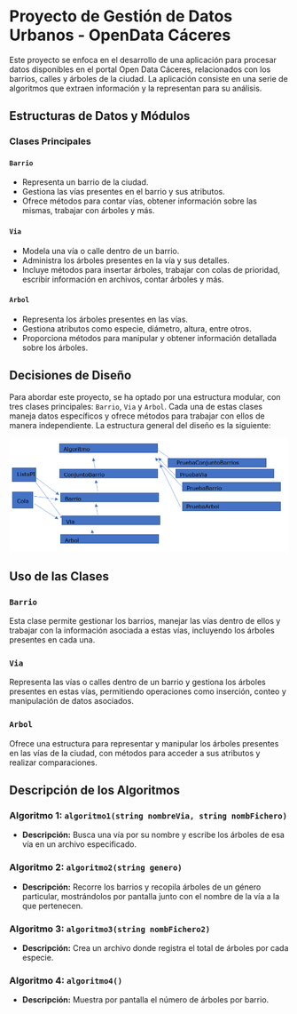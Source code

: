 # Proyecto de Gestión de Datos Urbanos - OpenData Cáceres

Este proyecto se enfoca en el desarrollo de una aplicación para procesar datos disponibles en el portal Open Data Cáceres, relacionados con los barrios, calles y árboles de la ciudad. La aplicación consiste en una serie de algoritmos que extraen información y la representan para su análisis.

## Estructuras de Datos y Módulos

### Clases Principales

#### `Barrio`

- Representa un barrio de la ciudad.
- Gestiona las vías presentes en el barrio y sus atributos.
- Ofrece métodos para contar vías, obtener información sobre las mismas, trabajar con árboles y más.

#### `Via`

- Modela una vía o calle dentro de un barrio.
- Administra los árboles presentes en la vía y sus detalles.
- Incluye métodos para insertar árboles, trabajar con colas de prioridad, escribir información en archivos, contar árboles y más.

#### `Arbol`

- Representa los árboles presentes en las vías.
- Gestiona atributos como especie, diámetro, altura, entre otros.
- Proporciona métodos para manipular y obtener información detallada sobre los árboles.

## Decisiones de Diseño

Para abordar este proyecto, se ha optado por una estructura modular, con tres clases principales: `Barrio`, `Via` y `Arbol`. Cada una de estas clases maneja datos específicos y ofrece métodos para trabajar con ellos de manera independiente. La estructura general del diseño es la siguiente:

![Diagrama de Clases](images/diagrama.png)

## Uso de las Clases

### `Barrio`

Esta clase permite gestionar los barrios, manejar las vías dentro de ellos y trabajar con la información asociada a estas vías, incluyendo los árboles presentes en cada una.

### `Via`

Representa las vías o calles dentro de un barrio y gestiona los árboles presentes en estas vías, permitiendo operaciones como inserción, conteo y manipulación de datos asociados.

### `Arbol`

Ofrece una estructura para representar y manipular los árboles presentes en las vías de la ciudad, con métodos para acceder a sus atributos y realizar comparaciones.

## Descripción de los Algoritmos

### Algoritmo 1: `algoritmo1(string nombreVia, string nombFichero)`

- **Descripción:** Busca una vía por su nombre y escribe los árboles de esa vía en un archivo especificado.

### Algoritmo 2: `algoritmo2(string genero)`

- **Descripción:** Recorre los barrios y recopila árboles de un género particular, mostrándolos por pantalla junto con el nombre de la vía a la que pertenecen.

### Algoritmo 3: `algoritmo3(string nombFichero2)`

- **Descripción:** Crea un archivo donde registra el total de árboles por cada especie.

### Algoritmo 4: `algoritmo4()`

- **Descripción:** Muestra por pantalla el número de árboles por barrio.
